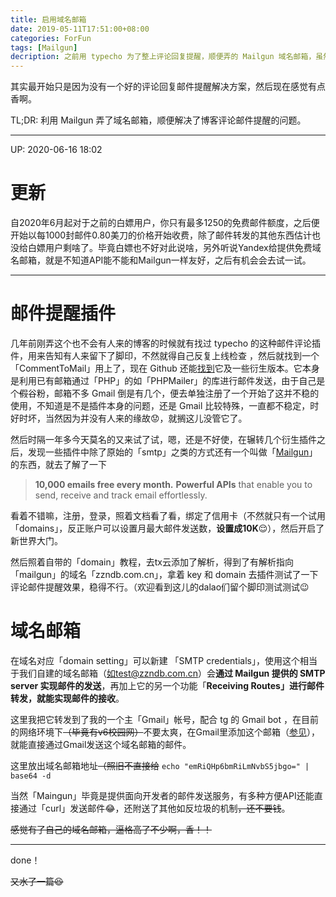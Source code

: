 ```yaml
---
title: 启用域名邮箱
date: 2019-05-11T17:51:00+08:00
categories: ForFun
tags: [Mailgun]
decription: 之前用 typecho 为了整上评论回复提醒，顺便弄的 Mailgun 域名邮箱，虽然根本没有评论
---
```

其实最开始只是因为没有一个好的评论回复邮件提醒解决方案，然后现在感觉有点香啊。

TL;DR: 利用 Mailgun 弄了域名邮箱，顺便解决了博客评论邮件提醒的问题。

<!--more-->
---

UP: 2020-06-16 18:02

# 更新
自2020年6月起对于之前的白嫖用户，你只有最多1250的免费邮件额度，之后便开始以每1000封邮件0.80美刀的价格开始收费，除了邮件转发的其他东西估计也没给白嫖用户剩啥了。毕竟白嫖也不好对此说啥，另外听说Yandex给提供免费域名邮箱，就是不知道API能不能和Mailgun一样友好，之后有机会会去试一试。

---

# 邮件提醒插件

几年前刚弄这个也不会有人来的博客的时候就有找过 typecho 的这种邮件评论插件，用来告知有人来留下了脚印，不然就得自己反复上线检查 ，然后就找到一个「CommentToMail」用上了，现在 Github 还能[找到](https://github.com/search?q=typecho+mail&ref=opensearch)它及一些衍生版本。它本身是利用已有邮箱通过「PHP」的如「PHPMailer」的库进行邮件发送，由于自己是个~~假~~谷粉，邮箱不多 Gmail 倒是有几个，便去单独注册了一个开始了这并不稳的使用，不知道是不是插件本身的问题，还是 Gmail 比较特殊，一直都不稳定，时好时坏，当然因为并没有人来的缘故:worried:，就搁这儿没管它了。

然后时隔一年多今天莫名的又来试了试，嗯，还是不好使，在辗转几个衍生插件之后，发现一些插件中除了原始的「smtp」之类的方式还有一个叫做「<a href="https://www.mailgun.com/" target="_blank">Mailgun</a>」的东西，就去了解了一下
> **10,000 emails free every month.**
> **Powerful APIs** that enable you to send, receive and track email effortlessly.

看着不错嘛，注册，登录，照着文档看了看，绑定了信用卡（不然就只有一个试用「domains」，反正账户可以设置月最大邮件发送数，**设置成10K**:relieved:），然后开启了新世界大门。

然后照着自带的「domain」教程，去tx云添加了解析，得到了有解析指向「mailgun」的域名「zzndb.com.cn」，拿着 key 和 domain 去插件测试了一下评论邮件提醒效果，稳得不行。（欢迎看到这儿的dalao们留个脚印测试测试:wink:

# 域名邮箱

在域名对应「domain setting」可以新建 「SMTP credentials」，使用这个相当于我们自建的域名邮箱（如test@zzndb.com.cn）会**通过 Mailgun 提供的 SMTP server 实现邮件的发送**，再加上它的另一个功能「**Receiving Routes」进行邮件转发，就能实现邮件的接收**。

这里我把它转发到了我的一个主「Gmail」帐号，配合 tg 的 Gmail bot ，在目前的网络环境下~~（毕竟有v6校园网）~~不要太爽，在Gmail里添加这个邮箱（<a href="https://medium.com/issacaption/using-a-custom-domain-in-gmail-for-free-with-mailgun-and-sendgrid-2c54e681f378" target="_blank">参见</a>），就能直接通过Gmail发送这个域名邮箱的邮件。

这里放出域名邮箱地址~~（照旧不直接给~~
`echo "emRiQHp6bmRiLmNvbS5jbgo=" | base64 -d`

当然「Maingun」毕竟是提供面向开发者的邮件发送服务，有多种方便API还能直接通过「curl」发送邮件:joy:，还附送了其他如反垃圾的机制~~，还不要钱~~。

~~感觉有了自己的域名邮箱，逼格高了不少啊，香！！~~

---

done！

~~又水了一篇:laughing:~~




